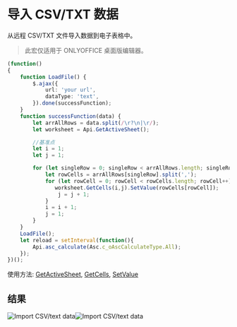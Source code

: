 # 导入 CSV/TXT 数据

从远程 CSV/TXT 文件导入数据到电子表格中。

> 此宏仅适用于 ONLYOFFICE 桌面版编辑器。

<!-- This code snippet is shown in the screenshot. -->

<!-- eslint-skip -->

``` ts
(function() 
{
    function LoadFile() {
        $.ajax({
            url: 'your url',
            dataType: 'text',
        }).done(successFunction);
    }
    function successFunction(data) {
        let arrAllRows = data.split(/\r?\n|\r/);
        let worksheet = Api.GetActiveSheet();

        //基准点
        let i = 1;
        let j = 1;

        for (let singleRow = 0; singleRow < arrAllRows.length; singleRow++) {
            let rowCells = arrAllRows[singleRow].split(',');
            for (let rowCell = 0; rowCell < rowCells.length; rowCell++) {
               worksheet.GetCells(i,j).SetValue(rowCells[rowCell]);
                j = j + 1;
            }
            i = i + 1;
            j = 1;
        }
    }
    LoadFile();
    let reload = setInterval(function(){
        Api.asc_calculate(Asc.c_oAscCalculateType.All);
    });
})();
```

使用方法: [GetActiveSheet](../../../../office-api/usage-api/spreadsheet-api/Api/Methods/GetActiveSheet.md), [GetCells](../../../../office-api/usage-api/spreadsheet-api/ApiWorksheet/Methods/GetCells.md), [SetValue](../../../../office-api/usage-api/spreadsheet-api/ApiRange/Methods/SetValue.md)

## 结果

![Import CSV/text data](/assets/images/plugins/import-csv-macro.png#gh-light-mode-only)![Import CSV/text data](/assets/images/plugins/import-csv-macro.dark.png#gh-dark-mode-only)
